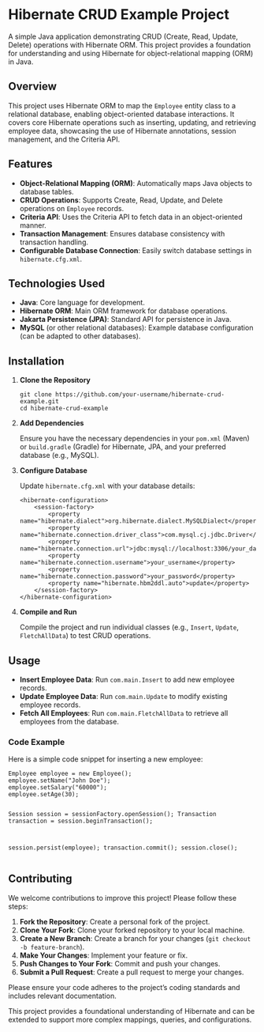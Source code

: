 <!DOCTYPE html>
<html lang="en">
<head>
    <meta charset="UTF-8">
    <meta name="viewport" content="width=device-width, initial-scale=1.0">
</head>
<body>

<h1>Hibernate CRUD Example Project</h1>

<p>A simple Java application demonstrating CRUD (Create, Read, Update, Delete) operations with Hibernate ORM. This project provides a foundation for understanding and using Hibernate for object-relational mapping (ORM) in Java.</p>

<h2>Overview</h2>
<p>This project uses Hibernate ORM to map the <code>Employee</code> entity class to a relational database, enabling object-oriented database interactions. It covers core Hibernate operations such as inserting, updating, and retrieving employee data, showcasing the use of Hibernate annotations, session management, and the Criteria API.</p>

<h2>Features</h2>
<ul>
    <li><strong>Object-Relational Mapping (ORM)</strong>: Automatically maps Java objects to database tables.</li>
    <li><strong>CRUD Operations</strong>: Supports Create, Read, Update, and Delete operations on <code>Employee</code> records.</li>
    <li><strong>Criteria API</strong>: Uses the Criteria API to fetch data in an object-oriented manner.</li>
    <li><strong>Transaction Management</strong>: Ensures database consistency with transaction handling.</li>
    <li><strong>Configurable Database Connection</strong>: Easily switch database settings in <code>hibernate.cfg.xml</code>.</li>
</ul>

<h2>Technologies Used</h2>
<ul>
    <li><strong>Java</strong>: Core language for development.</li>
    <li><strong>Hibernate ORM</strong>: Main ORM framework for database operations.</li>
    <li><strong>Jakarta Persistence (JPA)</strong>: Standard API for persistence in Java.</li>
    <li><strong>MySQL</strong> (or other relational databases): Example database configuration (can be adapted to other databases).</li>
</ul>

<h2>Installation</h2>
<ol>
    <li><strong>Clone the Repository</strong>
        <pre><code>git clone https://github.com/your-username/hibernate-crud-example.git
cd hibernate-crud-example</code></pre>
    </li>
    <li><strong>Add Dependencies</strong>
        <p>Ensure you have the necessary dependencies in your <code>pom.xml</code> (Maven) or <code>build.gradle</code> (Gradle) for Hibernate, JPA, and your preferred database (e.g., MySQL).</p>
    </li>
    <li><strong>Configure Database</strong>
        <p>Update <code>hibernate.cfg.xml</code> with your database details:</p>
        <pre><code>&lt;hibernate-configuration&gt;
    &lt;session-factory&gt;
        &lt;property name="hibernate.dialect"&gt;org.hibernate.dialect.MySQLDialect&lt;/property&gt;
        &lt;property name="hibernate.connection.driver_class"&gt;com.mysql.cj.jdbc.Driver&lt;/property&gt;
        &lt;property name="hibernate.connection.url"&gt;jdbc:mysql://localhost:3306/your_database&lt;/property&gt;
        &lt;property name="hibernate.connection.username"&gt;your_username&lt;/property&gt;
        &lt;property name="hibernate.connection.password"&gt;your_password&lt;/property&gt;
        &lt;property name="hibernate.hbm2ddl.auto"&gt;update&lt;/property&gt;
    &lt;/session-factory&gt;
&lt;/hibernate-configuration&gt;
</code></pre>
    </li>
    <li><strong>Compile and Run</strong>
        <p>Compile the project and run individual classes (e.g., <code>Insert</code>, <code>Update</code>, <code>FletchAllData</code>) to test CRUD operations.</p>
    </li>
</ol>

<h2>Usage</h2>
<ul>
    <li><strong>Insert Employee Data</strong>: Run <code>com.main.Insert</code> to add new employee records.</li>
    <li><strong>Update Employee Data</strong>: Run <code>com.main.Update</code> to modify existing employee records.</li>
    <li><strong>Fetch All Employees</strong>: Run <code>com.main.FletchAllData</code> to retrieve all employees from the database.</li>
</ul>

<h3>Code Example</h3>
<p>Here is a simple code snippet for inserting a new employee:</p>
<pre><code>Employee employee = new Employee();
employee.setName("John Doe");
employee.setSalary("60000");
employee.setAge(30);

Session session = sessionFactory.openSession();
Transaction transaction = session.beginTransaction();

session.persist(employee);
transaction.commit();
session.close();
</code></pre>

<h2>Contributing</h2>
<p>We welcome contributions to improve this project! Please follow these steps:</p>
<ol>
    <li><strong>Fork the Repository</strong>: Create a personal fork of the project.</li>
    <li><strong>Clone Your Fork</strong>: Clone your forked repository to your local machine.</li>
    <li><strong>Create a New Branch</strong>: Create a branch for your changes (<code>git checkout -b feature-branch</code>).</li>
    <li><strong>Make Your Changes</strong>: Implement your feature or fix.</li>
    <li><strong>Push Changes to Your Fork</strong>: Commit and push your changes.</li>
    <li><strong>Submit a Pull Request</strong>: Create a pull request to merge your changes.</li>
</ol>

<p>Please ensure your code adheres to the project’s coding standards and includes relevant documentation.</p>

<p>This project provides a foundational understanding of Hibernate and can be extended to support more complex mappings, queries, and configurations.</p>

</body>
</html>

